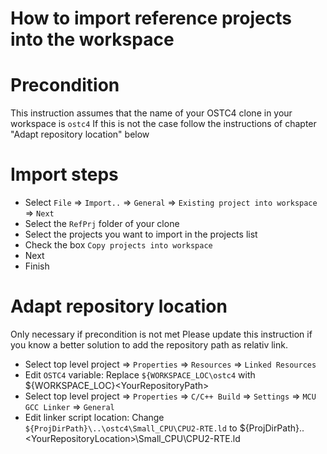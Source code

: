 # How to import reference projects into the workspace #


# Precondition # 
This instruction assumes that the name of your OSTC4 clone in your workspace is `ostc4`
If this is not the case follow the instructions of chapter "Adapt repository location" below 

# Import steps #

- Select `File` => `Import..` => `General` => `Existing project into workspace` => `Next`
- Select the `RefPrj` folder of your clone
- Select the projects you want to import in the projects list
- Check the box `Copy projects into workspace`
- Next
- Finish

# Adapt repository location #

Only necessary if precondition is not met
Please update this instruction if you know a better solution to add the repository path as relativ link.

- Select top level project => `Properties` => `Resources` => `Linked Resources`
- Edit `OSTC4` variable: Replace `${WORKSPACE_LOC\ostc4` with ${WORKSPACE_LOC}\<YourRepositoryPath>
- Select top level project => `Properties` => `C/C++ Build` => `Settings` => `MCU GCC Linker` => `General`
- Edit linker script location: Change `${ProjDirPath}\..\ostc4\Small_CPU\CPU2-RTE.ld` to ${ProjDirPath}\..\<YourRepositoryLocation>\Small_CPU\CPU2-RTE.ld